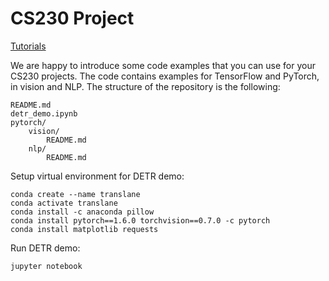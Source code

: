 # CS230 Project

[Tutorials](https://cs230-stanford.github.io)


We are happy to introduce some code examples that you can use for your CS230 projects. The code contains examples for TensorFlow and PyTorch, in vision and NLP. The structure of the repository is the following:

```
README.md
detr_demo.ipynb
pytorch/
    vision/
        README.md
    nlp/
        README.md
```

Setup virtual environment for DETR demo:
```
conda create --name translane
conda activate translane
conda install -c anaconda pillow
conda install pytorch==1.6.0 torchvision==0.7.0 -c pytorch
conda install matplotlib requests
```

Run DETR demo:
```
jupyter notebook
```
